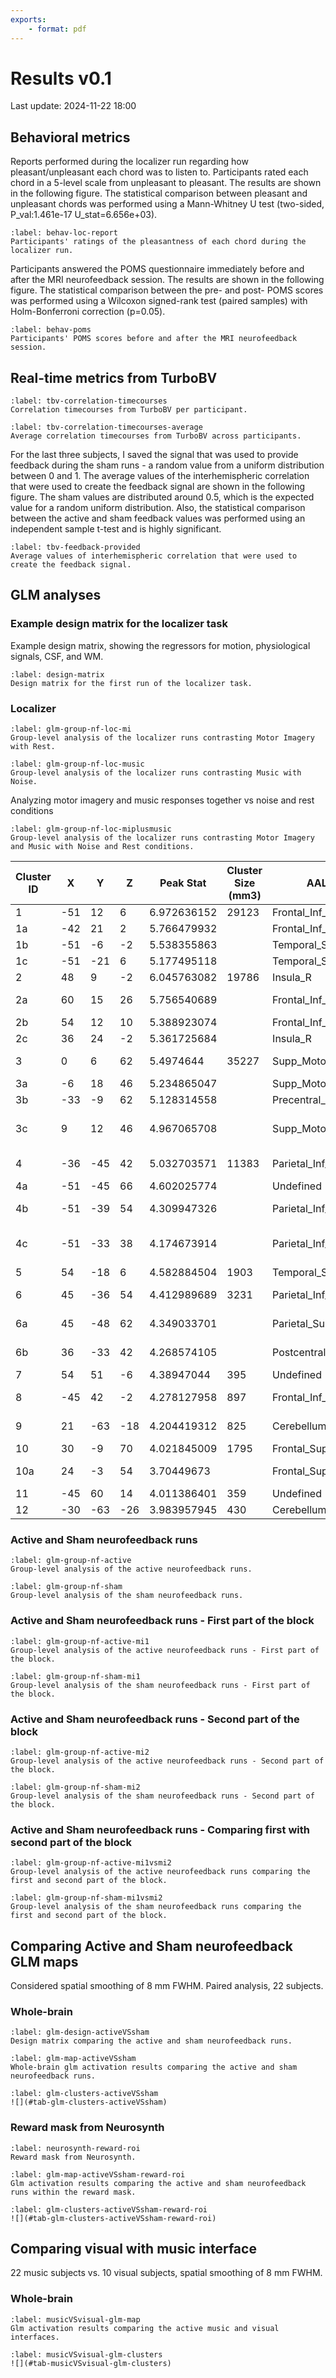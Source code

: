 ```yaml
---
exports:
    - format: pdf
---
```

# Results v0.1
Last update: 2024-11-22 18:00

## Behavioral metrics

Reports performed during the localizer run regarding how pleasant/unpleasant each chord was to listen to. Participants rated each chord in a 5-level scale from unpleasant to pleasant. The results are shown in the following figure. The statistical comparison between pleasant and unpleasant chords was performed using a Mann-Whitney U test (two-sided, P_val:1.461e-17 U_stat=6.656e+03).

```{figure} #fig:behav-loc-report
:label: behav-loc-report
Participants' ratings of the pleasantness of each chord during the localizer run.
```

Participants answered the POMS questionnaire immediately before and after the MRI neurofeedback session. The results are shown in the following figure. The statistical comparison between the pre- and post- POMS scores was performed using a Wilcoxon signed-rank test (paired samples) with Holm-Bonferroni correction (p=0.05).

```{figure} #fig:behav-poms
:label: behav-poms
Participants' POMS scores before and after the MRI neurofeedback session.
```

## Real-time metrics from TurboBV

```{figure} #fig-tbv-correlation-timecourses
:label: tbv-correlation-timecourses
Correlation timecourses from TurboBV per participant.
```

```{figure} #fig-tbv-correlation-timecourses-average
:label: tbv-correlation-timecourses-average
Average correlation timecourses from TurboBV across participants.
```

For the last three subjects, I saved the signal that was used to provide feedback during the sham runs - a random value from a uniform distribution between 0 and 1. The average values of the interhemispheric correlation that were used to create the feedback signal are shown in the following figure. The sham values are distributed around 0.5, which is the expected value for a random uniform distribution. Also, the statistical comparison between the active and sham feedback values was performed using an independent sample t-test and is highly significant.
```{figure} #fig-tbv-feedback-provided
:label: tbv-feedback-provided
Average values of interhemispheric correlation that were used to create the feedback signal.
```



## GLM analyses

### Example design matrix for the localizer task

Example design matrix, showing the regressors for motion, physiological signals, CSF, and WM.

```{figure} sub-01_task-loc_run-1_design-matrix.png
:label: design-matrix
Design matrix for the first run of the localizer task.
```

### Localizer

```{figure} #fig-glm-group-loc-mi
:label: glm-group-nf-loc-mi
Group-level analysis of the localizer runs contrasting Motor Imagery with Rest.
```

```{figure} #fig-glm-group-loc-music
:label: glm-group-nf-loc-music
Group-level analysis of the localizer runs contrasting Music with Noise.
```


Analyzing motor imagery and music responses together vs noise and rest conditions
```{figure} #fig-glm-group-loc-miplusmusic
:label: glm-group-nf-loc-miplusmusic
Group-level analysis of the localizer runs contrasting Motor Imagery and Music with Noise and Rest conditions.
```

| **Cluster ID** | **X** | **Y** | **Z** | **Peak Stat** | **Cluster Size (mm3)** | **AAL3**           | **Neurosynth**                |
|----------------|-------|-------|-------|---------------|------------------------|--------------------|-------------------------------|
| 1              | -51   | 12    | 6     | 6.972636152   | 29123                  | Frontal_Inf_Oper_L | Language                      |
| 1a             | -42   | 21    | 2     | 5.766479932   |                        | Frontal_Inf_Tri_L  | syntactic                     |
| 1b             | -51   | -6    | -2    | 5.538355863   |                        | Temporal_Sup_L     | auditory                      |
| 1c             | -51   | -21   | 6     | 5.177495118   |                        | Temporal_Sup_L     | auditory                      |
| 2              | 48    | 9     | -2    | 6.045763082   | 19786                  | Insula_R           | insula                        |
| 2a             | 60    | 15    | 26    | 5.756540689   |                        | Frontal_Inf_Oper_R | ventral premotor              |
| 2b             | 54    | 12    | 10    | 5.388923074   |                        | Frontal_Inf_Oper_R | motor                         |
| 2c             | 36    | 24    | -2    | 5.361725684   |                        | Insula_R           | anterior insula               |
| 3              | 0     | 6     | 62    | 5.4974644     | 35227                  | Supp_Motor_Area_L  | supplementary motor           |
| 3a             | -6    | 18    | 46    | 5.234865047   |                        | Supp_Motor_Area_L  | task, word                    |
| 3b             | -33   | -9    | 62    | 5.128314558   |                        | Precentral_L       | premotor                      |
| 3c             | 9     | 12    | 46    | 4.967065708   |                        | Supp_Motor_Area_R  | task, supplementary motor     |
| 4              | -36   | -45   | 42    | 5.032703571   | 11383                  | Parietal_Inf_L     | intraparietal sulcus          |
| 4a             | -51   | -45   | 66    | 4.602025774   |                        | Undefined          | ---                           |
| 4b             | -51   | -39   | 54    | 4.309947326   |                        | Parietal_Inf_L     | parietal, oddball             |
| 4c             | -51   | -33   | 38    | 4.174673914   |                        | Parietal_Inf_L     | anterior intraparietal, motor |
| 5              | 54    | -18   | 6     | 4.582884504   | 1903                   | Temporal_Sup_R     | auditory                      |
| 6              | 45    | -36   | 54    | 4.412989689   | 3231                   | Parietal_Inf_R     | intraparietal sulcus          |
| 6a             | 45    | -48   | 62    | 4.349033701   |                        | Parietal_Sup_R     | deficient, parietal           |
| 6b             | 36    | -33   | 42    | 4.268574105   |                        | Postcentral_R      | movements, premotor           |
| 7              | 54    | 51    | -6    | 4.38947044    | 395                    | Undefined          | ---                           |
| 8              | -45   | 42    | -2    | 4.278127958   | 897                    | Frontal_Inf_Tri_L  | semantic, linguistic          |
| 9              | 21    | -63   | -18   | 4.204419312   | 825                    | Cerebellum_6_R     | cerebellum, finger            |
| 10             | 30    | -9    | 70    | 4.021845009   | 1795                   | Frontal_Sup_2_R    | motor imagery                 |
| 10a            | 24    | -3    | 54    | 3.70449673    |                        | Frontal_Sup_2_R    | frontal eye fields            |
| 11             | -45   | 60    | 14    | 4.011386401   | 359                    | Undefined          | ---                           |
| 12             | -30   | -63   | -26   | 3.983957945   | 430                    | Cerebellum_6_L     | cerebellum                    |

### Active and Sham neurofeedback runs
```{figure} #fig-glm-group-nf-active
:label: glm-group-nf-active
Group-level analysis of the active neurofeedback runs.
```

```{figure} #fig-glm-group-nf-sham
:label: glm-group-nf-sham
Group-level analysis of the sham neurofeedback runs.
```

### Active and Sham neurofeedback runs - First part of the block
```{figure} #fig-glm-group-nf-active-mi1
:label: glm-group-nf-active-mi1
Group-level analysis of the active neurofeedback runs - First part of the block.
```

```{figure} #fig-glm-group-nf-sham-mi1
:label: glm-group-nf-sham-mi1
Group-level analysis of the sham neurofeedback runs - First part of the block.
```

### Active and Sham neurofeedback runs - Second part of the block
```{figure} #fig-glm-group-nf-active-mi2
:label: glm-group-nf-active-mi2
Group-level analysis of the active neurofeedback runs - Second part of the block.
```

```{figure} #fig-glm-group-nf-sham-mi2
:label: glm-group-nf-sham-mi2
Group-level analysis of the sham neurofeedback runs - Second part of the block.
```

### Active and Sham neurofeedback runs - Comparing first with second part of the block
```{figure} #fig-glm-group-nf-active-mi1vsmi2
:label: glm-group-nf-active-mi1vsmi2
Group-level analysis of the active neurofeedback runs comparing the first and second part of the block.
```

```{figure} #fig-glm-group-nf-sham-mi1vsmi2
:label: glm-group-nf-sham-mi1vsmi2
Group-level analysis of the sham neurofeedback runs comparing the first and second part of the block.
```


## Comparing Active and Sham neurofeedback GLM maps
Considered spatial smoothing of 8 mm FWHM. Paired analysis, 22 subjects.

### Whole-brain
```{figure} #fig-glm-design-activeVSsham
:label: glm-design-activeVSsham
Design matrix comparing the active and sham neurofeedback runs.
```

```{figure} #fig-glm-map-activeVSsham
:label: glm-map-activeVSsham
Whole-brain glm activation results comparing the active and sham neurofeedback runs.
```

```{table} Cluster-level results comparing the active and sham neurofeedback runs.
:label: glm-clusters-activeVSsham
![](#tab-glm-clusters-activeVSsham)
```

### Reward mask from Neurosynth

```{figure} #fig-neurosynth-reward-roi
:label: neurosynth-reward-roi
Reward mask from Neurosynth.
```

```{figure} #fig-glm-map-activeVSsham-reward-roi
:label: glm-map-activeVSsham-reward-roi
Glm activation results comparing the active and sham neurofeedback runs within the reward mask.
```

```{table} Cluster-level results comparing the active and sham neurofeedback runs within the reward mask.
:label: glm-clusters-activeVSsham-reward-roi
![](#tab-glm-clusters-activeVSsham-reward-roi)
```

## Comparing visual with music interface

22 music subjects vs. 10 visual subjects, spatial smoothing of 8 mm FWHM.

### Whole-brain

```{figure} #fig-musicVSvisual-glm-map
:label: musicVSvisual-glm-map
Glm activation results comparing the active music and visual interfaces.
```


```{table} Cluster-level results comparing the active music and visual interfaces.
:label: musicVSvisual-glm-clusters
![](#tab-musicVSvisual-glm-clusters)
```


